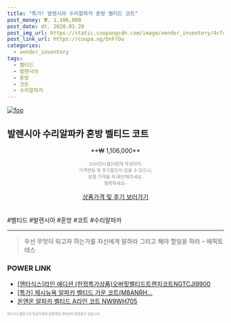 ```yaml
--- 
title: "특가! 발렌시아 수리알파카 혼방 벨티드 코트" 
post_money: ₩. 1,106,000 
post_date: dt. 2020.01.29 
post_img_url: https://static.coupangcdn.com/image/vendor_inventory/4cfc/6fe605369142bf2bdccb055eb7d531fefbfdcb60cc76fee64ea041619fae.JPG 
post_link_url: https://coupa.ng/bnFrDu 
categories: 
  - vendor_inventory 
tags: 
  - 벨티드 
  - 발렌시아 
  - 혼방 
  - 코트 
  - 수리알파카 
--- 
```

[![foo](https://static.coupangcdn.com/image/vendor_inventory/4cfc/6fe605369142bf2bdccb055eb7d531fefbfdcb60cc76fee64ea041619fae.JPG)](https://coupa.ng/bnFrDu) 

## 발렌시아 수리알파카 혼방 벨티드 코트 
<p style="text-align: center;">**₩ 1,106,000**</p> 
<p style="text-align: center;"><span style="color: #898c8f; font-family: Georgia,Times,serif; font-size: 0.75em;">2020년01월29일에 작성되어, <br>가격변동 및 추가할인이 있을 수 있으니,<br> 상품 가격을 꼭!확인해주세요.<br>행복하세요~</span> 
</p>	 
<div markdown="0" style="text-align: center;"><a href="https://coupa.ng/bnFrDu" class="btn btn--success">상품가격 및 후기 보러가기</a></div> 
<br><br> 
  #벨티드 #발렌시아 #혼방 #코트 #수리알파카 
<hr> 

> 우선 무엇이 되고자 하는가를 자신에게 말하라 그리고 해야 할일을 하라 – 에픽토테스 


### POWER LINK

* <a href="https://blog.naver.com/santokki14/221786929096" target="_blank">[엔터식스]라인 에디션 (한정특가상품)오버핏벨티드트렌치코트NGTCJI9900</a>
* <a href="https://blog.naver.com/sakai111/221789524365" target="_blank">[특가] 제시뉴욕 알파카 벨티드 가운 코트(M8ANRH...</a>
* <a href="https://blog.naver.com/fasyy4321/221789654960" target="_blank">온앤온 알파카 벨티드 A라인 코트 NW9WH705</a>

<span style="color: #898c8f; font-family: Georgia,Times,serif; font-size: 0.55em;">파트너스활동으로 작성자에게 일정액의 커미션이 제공될수 있습니다.</span> 
